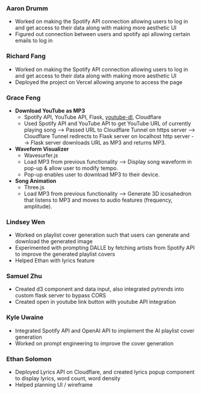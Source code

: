 ### Aaron Drumm
- Worked on making the Spotify API connection allowing users to log in and get access to their data along with making more aesthetic UI
- Figured out connection between users and spotify api allowing certain emails to log in
### Richard Fang
- Worked on making the Spotify API connection allowing users to log in and get access to their data along with making more aesthetic UI
- Deployed the project on Vercel allowing anyone to access the page 
### Grace Feng
- **Download YouTube as MP3**
  - Spotify API, YouTube API, Flask, [youtube-dl](https://github.com/silvanohirtie/youtube-mp3-downloader), Cloudflare
  - Used Spotify API and YouTube API to get YouTube URL of currently playing song --> Passed URL to Cloudflare Tunnel on https server --> Cloudflare Tunnel redirects to Flask server on localhost http server --> Flask server downloads URL as MP3 and returns MP3.
- **Waveform Visualizer**
  - Wavesurfer.js
  - Load MP3 from previous functionality --> Display song waveform in pop-up & allow user to modify tempo.
  - Pop-up enables user to download MP3 to their device.
- **Song Animation**
  - Three.js
  - Load MP3 from previous functionality --> Generate 3D icosahedron that listens to MP3 and moves to audio features (frequency, amplitude).
### Lindsey Wen
- Worked on playlist cover generation such that users can generate and download the generated image
- Experimented with prompting DALLE by fetching artists from Spotify API to improve the generated playlist covers
- Helped Ethan with lyrics feature
### Samuel Zhu
- Created d3 component and data input, also integrated pytrends into custom flask server to bypass CORS
- Created open in youtube link button with youtube API integration
### Kyle Uwaine
- Integrated Spotify API and OpenAI API to implement the AI playlist cover generation
- Worked on prompt engineering to improve the cover generation
### Ethan Solomon
- Deployed Lyrics API on Cloudflare, and created lyrics popup component to display lyrics, word count, word density  
- Helped planning UI / wireframe  
